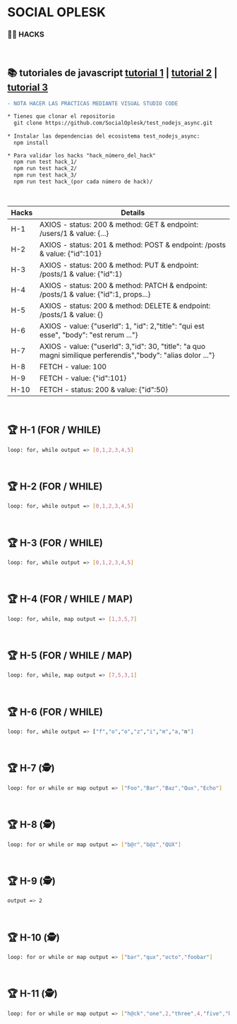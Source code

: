 # SOCIAL OPLESK
### 🏴‍☠️ HACKS 

<br/>

📚 tutoriales de javascript [tutorial 1](https://developer.mozilla.org/es/docs/Web/JavaScript/Guide) | [tutorial 2](https://www.w3schools.com/js/) | [tutorial 3](https://es.javascript.info/)
---

```diff
- NOTA HACER LAS PRÁCTICAS MEDIANTE VISUAL STUDIO CODE  
```

```diff
* Tienes que clonar el repositorio 
  git clone https://github.com/SocialOplesk/test_nodejs_async.git
  
* Instalar las dependencias del ecosistema test_nodejs_async:
  npm install 

* Para validar los hacks "hack_número_del_hack"
  npm run test hack_1/
  npm run test hack_2/
  npm run test hack_3/
  npm run test hack_(por cada número de hack)/
```
<br/>

|Hacks | Details | 
|----------|---------|
| H-1      | AXIOS - status: 200 &  method: GET    &   endpoint: /users/1   &  value: {...} |
| H-2      | AXIOS - status: 201 &  method: POST   &   endpoint: /posts     &  value: {"id":101} |
| H-3      | AXIOS - status: 200 &  method: PUT    &   endpoint: /posts/1   &  value: {"id":1} | 
| H-4      | AXIOS - status: 200 &  method: PATCH  &   endpoint: /posts/1   &  value: {"id":1, props...} |
| H-5      | AXIOS - status: 200 &  method: DELETE &   endpoint: /posts/1   &  value: {}  |
| H-6      | AXIOS - value: {"userId": 1, "id": 2,"title": "qui est esse",  "body": "est rerum ..."} |
| H-7      | AXIOS - value: {"userId": 3,"id": 30, "title": "a quo magni similique perferendis","body": "alias dolor ..."} | 
| H-8      | FETCH - value: 100 |
| H-9      | FETCH - value: {"id":101} |
| H-10     | FETCH - status: 200 & value: {"id":50} | 

<br/> 

## 🏆 H-1 (FOR / WHILE)

```sh
loop: for, while output => [0,1,2,3,4,5]
```
<br/>

## 🏆 H-2 (FOR / WHILE)
```sh
loop: for, while output => [0,1,2,3,4,5]
```
<br/>

## 🏆 H-3 (FOR / WHILE)
```sh
loop: for, while output => [0,1,2,3,4,5]
```
<br/>

## 🏆 H-4 (FOR / WHILE / MAP)
```sh
loop: for, while, map output => [1,3,5,7]
```
<br/>

## 🏆 H-5 (FOR / WHILE / MAP)
```sh
loop: for, while, map output => [7,5,3,1]  
```
<br/>

## 🏆 H-6 (FOR / WHILE)
```sh
loop: for, while output => ["f","o","o","z","i","m","a,"n"]  
```
<br/>

## 🏆 H-7 (🕵️)
```sh
loop: for or while or map output => ["Foo","Bar","Baz","Qux","Echo"] 
```
<br/>

## 🏆 H-8 (🕵️)
```sh
loop: for or while or map output => ["b@r","b@z","QUX"] 
```
<br/>

## 🏆 H-9 (🕵️)
```sh
output => 2
```
<br/>

## 🏆 H-10 (🕵️)
```sh
loop: for or while or map output => ["bar","qux","octo","foobar"]
```
<br/>

## 🏆 H-11 (🕵️)
```sh
loop: for or while or map output => ["h@ck","one",2,"three",4,"five","h@ck","f00","Bar","b@z","quX","3ch0","h@ck"]
```
<br/>

